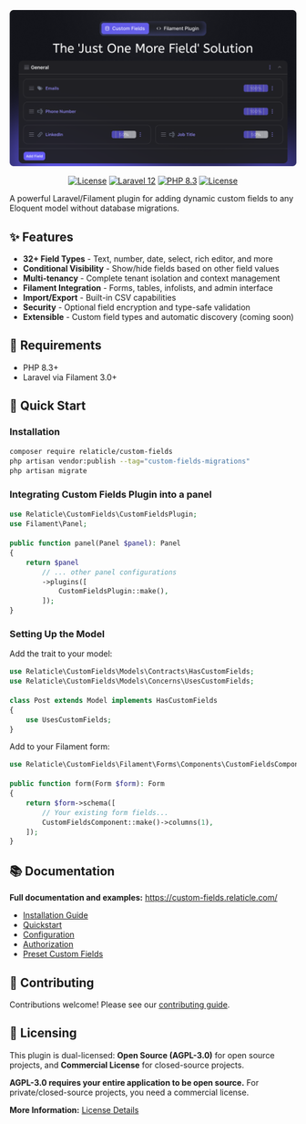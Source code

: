 ![Custom Fields](art/preview.png)

<p align="center">
  <a href="https://packagist.org/packages/relaticle/custom-fields"><img src="https://img.shields.io/packagist/v/relaticle/custom-fields.svg?style=for-the-badge" alt="License"></a>
  <a href="https://laravel.com/docs/12.x"><img src="https://img.shields.io/badge/Laravel-12.x-FF2D20?style=for-the-badge&logo=laravel" alt="Laravel 12"></a>
  <a href="https://php.net"><img src="https://img.shields.io/badge/PHP-8.3-777BB4?style=for-the-badge&logo=php" alt="PHP 8.3"></a>
  <a href="https://github.com/Relaticle/custom-fields/blob/main/LICENSE"><img src="https://img.shields.io/badge/License-AGPL--3.0-blue.svg?style=for-the-badge" alt="License"></a>
</p>

A powerful Laravel/Filament plugin for adding dynamic custom fields to any Eloquent model without database migrations.

## ✨ Features

- **32+ Field Types** - Text, number, date, select, rich editor, and more
- **Conditional Visibility** - Show/hide fields based on other field values
- **Multi-tenancy** - Complete tenant isolation and context management
- **Filament Integration** - Forms, tables, infolists, and admin interface
- **Import/Export** - Built-in CSV capabilities
- **Security** - Optional field encryption and type-safe validation
- **Extensible** - Custom field types and automatic discovery (coming soon)

## 🔧 Requirements

- PHP 8.3+
- Laravel via Filament 3.0+

## 🚀 Quick Start

### Installation

```bash
composer require relaticle/custom-fields
php artisan vendor:publish --tag="custom-fields-migrations"
php artisan migrate
```

### Integrating Custom Fields Plugin into a panel

```php
use Relaticle\CustomFields\CustomFieldsPlugin;
use Filament\Panel;

public function panel(Panel $panel): Panel
{
    return $panel
        // ... other panel configurations
        ->plugins([
            CustomFieldsPlugin::make(),
        ]);
}
```

### Setting Up the Model

Add the trait to your model:

```php
use Relaticle\CustomFields\Models\Contracts\HasCustomFields;
use Relaticle\CustomFields\Models\Concerns\UsesCustomFields;

class Post extends Model implements HasCustomFields
{
    use UsesCustomFields;
}
```

Add to your Filament form:

```php
use Relaticle\CustomFields\Filament\Forms\Components\CustomFieldsComponent;

public function form(Form $form): Form
{
    return $form->schema([
        // Your existing form fields...
        CustomFieldsComponent::make()->columns(1),
    ]);
}
```

## 📚 Documentation

**Full documentation and examples:** https://custom-fields.relaticle.com/

- [Installation Guide](https://custom-fields.relaticle.com/installation)
- [Quickstart](https://custom-fields.relaticle.com/quickstart)
- [Configuration](https://custom-fields.relaticle.com/essentials/configuration)
- [Authorization](https://custom-fields.relaticle.com/essentials/authorization)
- [Preset Custom Fields](https://custom-fields.relaticle.com/essentials/preset-custom-fields)

## 🤝 Contributing

Contributions welcome! Please see our [contributing guide](https://custom-fields.relaticle.com/help-support/contributing).

## 📄 Licensing

This plugin is dual-licensed: **Open Source (AGPL-3.0)** for open source projects, and **Commercial License** for closed-source projects.

**AGPL-3.0 requires your entire application to be open source.** For private/closed-source projects, you need a commercial license.

**More Information:** [License Details](https://custom-fields.relaticle.com/legal-acknowledgments/license)  
